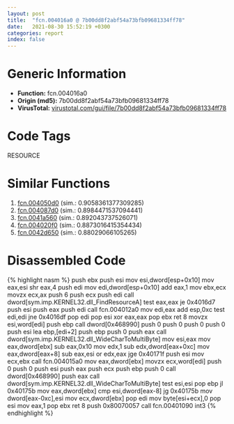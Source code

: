```yaml
---
layout: post
title:  "fcn.004016a0 @ 7b00dd8f2abf54a73bfb09681334ff78"
date:   2021-08-30 15:52:19 +0300
categories: report
index: false
---
```


# Generic Information
- **Function:** fcn.004016a0
- **Origin (md5):** 7b00dd8f2abf54a73bfb09681334ff78
- **VirusTotal:** [virustotal.com/gui/file/7b00dd8f2abf54a73bfb09681334ff78][virustotal_ref]

# Code Tags
<span class="tag" id="RESOURCE">RESOURCE</span>


# Similar Functions

1. [fcn.004050d0][similar_1_ref] (sim.: 0.9058361377309285)
2. [fcn.004087d0][similar_2_ref] (sim.: 0.8984471537094441)
3. [fcn.0041a560][similar_3_ref] (sim.: 0.892043737526071)
4. [fcn.004020f0][similar_4_ref] (sim.: 0.8873016415354434)
5. [fcn.0042d650][similar_5_ref] (sim.: 0.88029066105265)


# Disassembled Code

{% highlight nasm %}
push ebx
push esi
mov esi,dword[esp+0x10]
mov eax,esi
shr eax,4
push edi
mov edi,dword[esp+0x10]
add eax,1
mov ebx,ecx
movzx ecx,ax
push 6
push ecx
push edi
call dword[sym.imp.KERNEL32.dll_FindResourceA]
test eax,eax
je 0x4016d7
push esi
push eax
push edi
call fcn.004012a0
mov edi,eax
add esp,0xc
test edi,edi
jne 0x4016df
pop edi
pop esi
xor eax,eax
pop ebx
ret 8
movzx esi,word[edi]
push ebp
call dword[0x468990]
push 0
push 0
push 0
push 0
push esi
lea ebp,[edi+2]
push ebp
push 0
push eax
call dword[sym.imp.KERNEL32.dll_WideCharToMultiByte]
mov esi,eax
mov eax,dword[ebx]
sub eax,0x10
mov edx,1
sub edx,dword[eax+0xc]
mov eax,dword[eax+8]
sub eax,esi
or edx,eax
jge 0x40171f
push esi
mov ecx,ebx
call fcn.004015a0
mov eax,dword[ebx]
movzx ecx,word[edi]
push 0
push 0
push esi
push eax
push ecx
push ebp
push 0
call dword[0x468990]
push eax
call dword[sym.imp.KERNEL32.dll_WideCharToMultiByte]
test esi,esi
pop ebp
jl 0x40175b
mov eax,dword[ebx]
cmp esi,dword[eax-8]
jg 0x40175b
mov dword[eax-0xc],esi
mov ecx,dword[ebx]
pop edi
mov byte[esi+ecx],0
pop esi
mov eax,1
pop ebx
ret 8
push 0x80070057
call fcn.00401090
int3 
{% endhighlight %}


[similar_1_ref]: /report/fcn.004050d0@fac4f0be03ac37bd8be7ef737cdcee10
[similar_2_ref]: /report/fcn.004087d0@a1c6b07868a0eea8f4ee5a872aa71909
[similar_3_ref]: /report/fcn.0041a560@be7fba7cc724acf4ae2900d99e0fc9c3
[similar_4_ref]: /report/fcn.004020f0@2d591d102f09b733d7d0e893e5642beb
[similar_5_ref]: /report/fcn.0042d650@17d73cbafe6dd96dd6f2291fab06fbb5
[virustotal_ref]: https://www.virustotal.com/gui/file/7b00dd8f2abf54a73bfb09681334ff78
